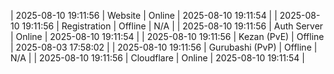 | 2025-08-10 19:11:56 | Website | Online | 2025-08-10 19:11:54 |
| 2025-08-10 19:11:56 | Registration | Offline | N/A |
| 2025-08-10 19:11:56 | Auth Server | Online | 2025-08-10 19:11:54 |
| 2025-08-10 19:11:56 | Kezan (PvE) | Offline | 2025-08-03 17:58:02 |
| 2025-08-10 19:11:56 | Gurubashi (PvP) | Offline | N/A |
| 2025-08-10 19:11:56 | Cloudflare | Online | 2025-08-10 19:11:54 |
